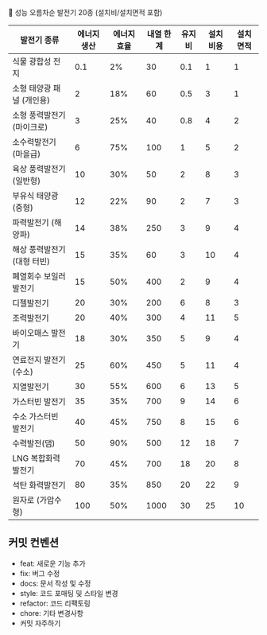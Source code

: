 🔻 성능 오름차순 발전기 20종 (설치비/설치면적 포함)

| 발전기 종류           | 에너지 생산 | 에너지 효율 | 내열 한계 | 유지비 | 설치 비용 | 설치 면적 |
| ---------------- | ------ | ------ | ----- | --- | ----- | ----- |
| 식물 광합성 전지        | 0.1    | 2%     | 30    | 0.1 | 1     | 1     |
| 소형 태양광 패널 (개인용)  | 2      | 18%    | 60    | 0.5 | 3     | 1     |
| 소형 풍력발전기 (마이크로)  | 3      | 25%    | 40    | 0.8 | 4     | 2     |
| 소수력발전기 (마을급)     | 6      | 75%    | 100   | 1   | 5     | 2     |
| 육상 풍력발전기 (일반형)   | 10     | 30%    | 50    | 2   | 8     | 3     |
| 부유식 태양광 (중형)     | 12     | 22%    | 90    | 2   | 7     | 3     |
| 파력발전기 (해양파)      | 14     | 38%    | 250   | 3   | 9     | 4     |
| 해상 풍력발전기 (대형 터빈) | 15     | 35%    | 60    | 3   | 10    | 4     |
| 폐열회수 보일러발전기      | 15     | 50%    | 400   | 2   | 9     | 4     |
| 디젤발전기            | 20     | 30%    | 200   | 6   | 8     | 3     |
| 조력발전기            | 20     | 40%    | 300   | 4   | 11    | 5     |
| 바이오매스 발전기        | 18     | 30%    | 350   | 5   | 9     | 4     |
| 연료전지 발전기 (수소)    | 25     | 60%    | 450   | 5   | 11    | 4     |
| 지열발전기            | 30     | 55%    | 600   | 6   | 13    | 5     |
| 가스터빈 발전기         | 35     | 35%    | 700   | 9   | 14    | 6     |
| 수소 가스터빈 발전기      | 40     | 45%    | 750   | 8   | 15    | 6     |
| 수력발전(댐)          | 50     | 90%    | 500   | 12  | 18    | 7     |
| LNG 복합화력발전기      | 70     | 45%    | 700   | 18  | 20    | 8     |
| 석탄 화력발전기         | 80     | 35%    | 850   | 20  | 22    | 9     |
| 원자로 (가압수형)       | 100    | 50%    | 1000  | 30  | 25    | 10    |

## 커밋 컨벤션
* feat: 새로운 기능 추가
* fix: 버그 수정
* docs: 문서 작성 및 수정
* style: 코드 포매팅 및 스타일 변경
* refactor: 코드 리팩토링
* chore: 기타 변경사항
* 커밋 자주하기
